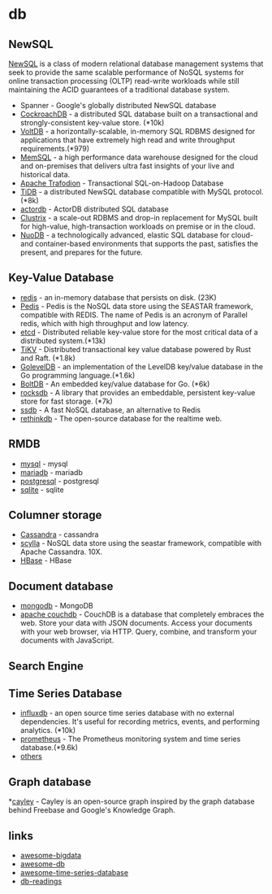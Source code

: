 # db
## NewSQL
[NewSQL](https://en.wikipedia.org/wiki/NewSQL) is a class of modern relational database management systems 
that seek to provide the same scalable performance of NoSQL systems for online transaction processing (OLTP) 
read-write workloads while still maintaining the ACID guarantees of a traditional database system.
  * Spanner - Google's globally distributed NewSQL database
  * [CockroachDB](https://github.com/cockroachdb/cockroach) - a distributed SQL database built on a transactional and strongly-consistent key-value store. (*10k)
  * [VoltDB](github.com/VoltDB/voltdb) - a horizontally-scalable, in-memory SQL RDBMS designed for applications that have extremely high read and write throughput requirements.(*979)
  * [MemSQL](http://www.memsql.com/) - a high performance data warehouse designed for the cloud and on-premises that delivers ultra fast insights of your live and historical data.
  * [Apache Trafodion](http://trafodion.apache.org/) - Transactional SQL-on-Hadoop Database
  * [TiDB](https://github.com/pingcap/tidb) - a distributed NewSQL database compatible with MySQL protocol.(*8k)
  * [actordb](https://github.com/biokoda/actordb) - ActorDB distributed SQL database
  * [Clustrix](http://www.clustrix.com/) - a scale-out RDBMS and drop-in replacement for MySQL built for high-value, high-transaction workloads on premise or in the cloud.
  * [NuoDB](https://www.nuodb.com/) - a technologically advanced, elastic SQL database for cloud- and container-based environments that supports the past, satisfies the present, and prepares for the future.
  
## Key-Value Database
  * [redis](https://github.com/antirez/redis) - an in-memory database that persists on disk. (23K)
  * [Pedis](https://github.com/fastio/pedis) - Pedis is the NoSQL data store using the SEASTAR framework, compatible with REDIS. The name of Pedis is an acronym of Parallel redis, which with high throughput and low latency.
  * [etcd](https://github.com/coreos/etcd) - Distributed reliable key-value store for the most critical data of a distributed system.(*13k)
  * [TiKV](https://github.com/pingcap/tikv) - Distributed transactional key value database powered by Rust and Raft. (*1.8k)
  * [GolevelDB](https://github.com/syndtr/goleveldb) - an implementation of the LevelDB key/value database in the Go programming language.(*1.6k)
  * [BoltDB](https://github.com/boltdb/bolt) - An embedded key/value database for Go. (*6k)
  * [rocksdb](https://github.com/facebook/rocksdb) - A library that provides an embeddable, persistent key-value store for fast storage. (*7k) 
  * [ssdb](https://github.com/ideawu/ssdb) - A fast NoSQL database, an alternative to Redis
  * [rethinkdb](https://github.com/rethinkdb/rethinkdb) - The open-source database for the realtime web. 
  
## RMDB
  * [mysql](https://dev.mysql.com/) - mysql
  * [mariadb](https://mariadb.org/) - mariadb
  * [postgresql](http://www.postgresql.org) - postgresql
  * [sqlite](http://www.sqlite.org/) - sqlite

## Columner storage
  * [Cassandra](http://cassandra.apache.org/) - cassandra
  * [scylla](https://github.com/scylladb/scylla) - NoSQL data store using the seastar framework, compatible with Apache Cassandra. 10X.
  * [HBase]() - HBase

## Document database
  * [mongodb](https://github.com/mongodb/mongo) - MongoDB
  * [apache couchdb](https://github.com/apache/couchdb) - CouchDB is a database that completely embraces the web. Store your data with JSON documents. Access your documents with your web browser, via HTTP. Query, combine, and transform your documents with JavaScript. 

## Search Engine

## Time Series Database
  * [influxdb](https://github.com/influxdata/influxdb) - an open source time series database with no external dependencies. It's useful for recording metrics, events, and performing analytics. (*10k)
  * [prometheus](https://github.com/prometheus/prometheus) - The Prometheus monitoring system and time series database.(*9.6k)
  * [others](https://github.com/xephonhq/awesome-time-series-database) 
  
## Graph database
  *[cayley](https://github.com/cayleygraph/cayley) - Cayley is an open-source graph inspired by the graph database behind Freebase and Google's Knowledge Graph.

## links
  * [awesome-bigdata](https://github.com/onurakpolat/awesome-bigdata)
  * [awesome-db](https://github.com/numetriclabz/awesome-db)
  * [awesome-time-series-database](https://github.com/xephonhq/awesome-time-series-database)
  * [db-readings](https://github.com/rxin/db-readings)
